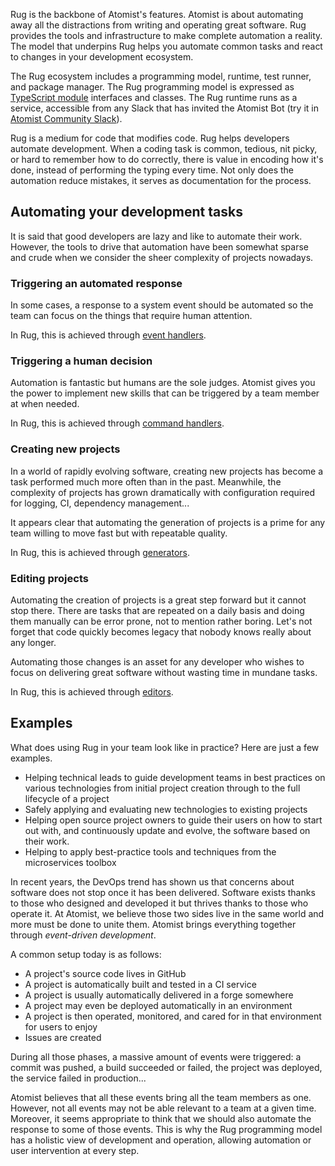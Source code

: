 Rug is the backbone of Atomist's features.  Atomist is about
automating away all the distractions from writing and operating great
software.  Rug provides the tools and infrastructure to make complete
automation a reality.  The model that underpins Rug helps you automate
common tasks and react to changes in your development ecosystem.

The Rug ecosystem includes a programming model, runtime, test runner,
and package manager.  The Rug programming model is expressed
as [TypeScript module][ts] interfaces and classes.  The Rug runtime
runs as a service, accessible from any Slack that has invited the
Atomist Bot (try it in [Atomist Community Slack][slack]).

[ts]: https://www.typescriptlang.org/
[slack]: https://join.atomist.com/

Rug is a medium for code that modifies code.  Rug helps developers
automate development.  When a coding task is common, tedious,
nit picky, or hard to remember how to do correctly, there is value in
encoding how it's done, instead of performing the typing every time.
Not only does the automation reduce mistakes, it serves as
documentation for the process.

## Automating your development tasks

It is said that good developers are lazy and like to automate their
work.  However, the tools to drive that automation have been somewhat
sparse and crude when we consider the sheer complexity of projects
nowadays.

### Triggering an automated response

In some cases, a response to a system event should be automated so the
team can focus on the things that require human attention.

In Rug, this is achieved through [event handlers][handlers].

[handlers]: event-handlers.md

### Triggering a human decision

Automation is fantastic but humans are the sole judges.  Atomist gives
you the power to implement new skills that can be triggered by a team
member at when needed.

In Rug, this is achieved through [command handlers][commands].

[commands]: command-handlers.md

### Creating new projects

In a world of rapidly evolving software, creating new projects has
become a task performed much more often than in the past. Meanwhile,
the complexity of projects has grown dramatically with configuration
required for logging, CI, dependency management...

It appears clear that automating the generation of projects is a prime
for any team willing to move fast but with repeatable quality.

In Rug, this is achieved through [generators][].

[generators]: generators.md

### Editing projects

Automating the creation of projects is a great step forward but it
cannot stop there. There are tasks that are repeated on a daily basis
and doing them manually can be error prone, not to mention rather
boring. Let's not forget that code quickly becomes legacy that nobody
knows really about any longer.

Automating those changes is an asset for any developer who wishes to
focus on delivering great software without wasting time in mundane
tasks.

In Rug, this is achieved through [editors][].

[editors]: editors.md

<!--
### Reviewing changes

In the last few years, code review has become a strong asset for any
team looking at producing high quality software and reducing
bugs. However, with the sheer size of projects, it can become highly
tedious to track all changes properly. Atomist believes some changes
can be reviewed automatically. The developer is still the one judging
of the relevancy of what Atomist could suggest of course but, at
least, the initial tedious task of gathering impacts of a change
should be automated.

In Rug, this is achieved through [reviewers][].

[reviewers]: reviewers.md
-->

## Examples

What does using Rug in your team look like in practice?  Here are just
a few examples.

*   Helping technical leads to guide development teams in best
    practices on various technologies from initial project creation
    through to the full lifecycle of a project
*   Safely applying and evaluating new technologies to existing
    projects
*   Helping open source project owners to guide their users on how to
    start out with, and continuously update and evolve, the software
    based on their work.
*   Helping to apply best-practice tools and techniques from the
    microservices toolbox

In recent years, the DevOps trend has shown us that concerns about
software does not stop once it has been delivered.  Software exists
thanks to those who designed and developed it but thrives thanks to
those who operate it.  At Atomist, we believe those two sides live in
the same world and more must be done to unite them.  Atomist brings
everything together through *event-driven development*.

A common setup today is as follows:

*   A project's source code lives in GitHub
*   A project is automatically built and tested in a CI service
*   A project is usually automatically delivered in a forge somewhere
*   A project may even be deployed automatically in an environment
*   A project is then operated, monitored, and cared for in that
    environment for users to enjoy
*   Issues are created

During all those phases, a massive amount of events were triggered: a
commit was pushed, a build succeeded or failed, the project was
deployed, the service failed in production...

Atomist believes that all these events bring all the team members as
one.  However, not all events may not be able relevant to a team at a
given time.  Moreover, it seems appropriate to think that we should
also automate the response to some of those events.  This is why the
Rug programming model has a holistic view of development and
operation, allowing automation or user intervention at every step.
